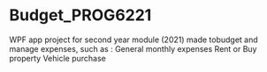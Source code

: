 # Budget_PROG6221
WPF app project for second year module (2021) made tobudget and manage expenses, such as :
General monthly expenses
Rent or Buy property
Vehicle purchase
